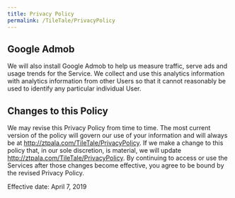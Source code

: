 ```yaml
---
title: Privacy Policy
permalink: /TileTale/PrivacyPolicy
---
```

## Google Admob

We will also install Google Admob to help us measure traffic, serve ads and usage trends for the Service. We collect and use this analytics information with analytics information from other Users so that it cannot reasonably be used to identify any particular individual User.

## Changes to this Policy

We may revise this Privacy Policy from time to time. The most current version of the policy will govern our use of your information and will always be at http://ztpala.com/TileTale/PrivacyPolicy. If we make a change to this policy that, in our sole discretion, is material, we will update http://ztpala.com/TileTale/PrivacyPolicy. By continuing to access or use the Services after those changes become effective, you agree to be bound by the revised Privacy Policy.

Effective date: April 7, 2019